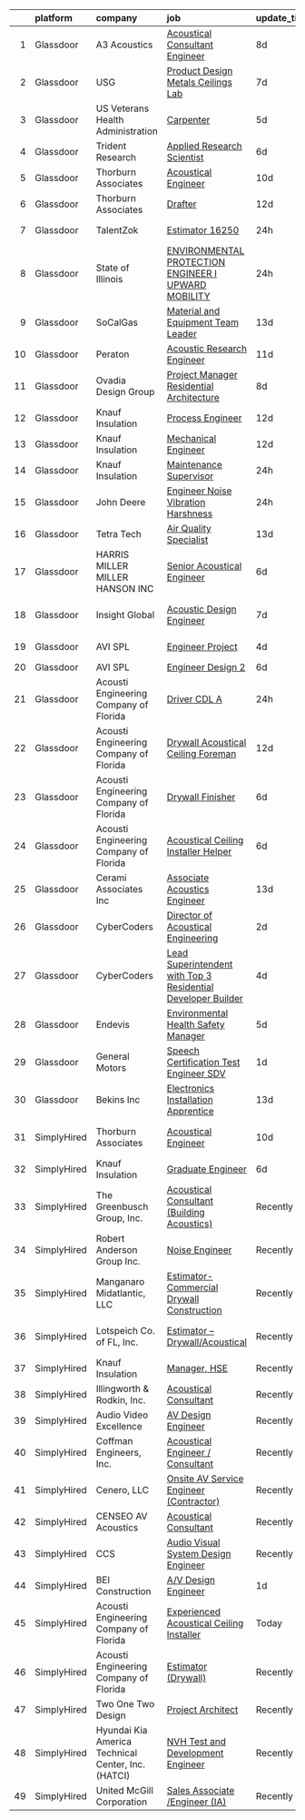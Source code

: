

|    | platform    | company                                            | job                                                                                                                                                                                                                                                                                                                                                                                                                                                                                                                                                                                                                                                                                                                                                                                                                                                                                                                                                                                                                                                                                                                                                                                                                                                                                                                                                                                                                                                                                                                            | update_time   | location                  |
|---:|:------------|:---------------------------------------------------|:-------------------------------------------------------------------------------------------------------------------------------------------------------------------------------------------------------------------------------------------------------------------------------------------------------------------------------------------------------------------------------------------------------------------------------------------------------------------------------------------------------------------------------------------------------------------------------------------------------------------------------------------------------------------------------------------------------------------------------------------------------------------------------------------------------------------------------------------------------------------------------------------------------------------------------------------------------------------------------------------------------------------------------------------------------------------------------------------------------------------------------------------------------------------------------------------------------------------------------------------------------------------------------------------------------------------------------------------------------------------------------------------------------------------------------------------------------------------------------------------------------------------------------|:--------------|:--------------------------|
|  1 | Glassdoor   | A3 Acoustics                                       | [Acoustical Consultant   Engineer](https://www.glassdoor.com/partner/jobListing.htm?pos=116&ao=1136043&s=58&guid=00000181233a74ef92406836526a4940&src=GD_JOB_AD&t=SR&vt=w&cs=1_eeb9d4f7&cb=1654153443069&jobListingId=1007891214520&jrtk=3-0-1g4hjkte2q0u5801-1g4hjktegr0kq800-c242f298f175f66d-)                                                                                                                                                                                                                                                                                                                                                                                                                                                                                                                                                                                                                                                                                                                                                                                                                                                                                                                                                                                                                                                                                                                                                                                                                              | 8d            | Seattle, WA               |
|  2 | Glassdoor   | USG                                                | [Product Design   Metals  Ceilings Lab ](https://www.glassdoor.com/partner/jobListing.htm?pos=130&ao=1136043&s=58&guid=00000181233a74ef92406836526a4940&src=GD_JOB_AD&t=SR&vt=w&cs=1_5c7973f7&cb=1654153443075&jobListingId=1007892844925&jrtk=3-0-1g4hjkte2q0u5801-1g4hjktegr0kq800-e5bd24742ae68146-)                                                                                                                                                                                                                                                                                                                                                                                                                                                                                                                                                                                                                                                                                                                                                                                                                                                                                                                                                                                                                                                                                                                                                                                                                        | 7d            | Libertyville, IL          |
|  3 | Glassdoor   | US Veterans Health Administration                  | [Carpenter](https://www.glassdoor.com/partner/jobListing.htm?pos=119&ao=1136043&s=58&guid=00000181233a74ef92406836526a4940&src=GD_JOB_AD&t=SR&vt=w&cs=1_37ad7e8e&cb=1654153443070&jobListingId=1007899603337&jrtk=3-0-1g4hjkte2q0u5801-1g4hjktegr0kq800-25f54ead197506e3-)                                                                                                                                                                                                                                                                                                                                                                                                                                                                                                                                                                                                                                                                                                                                                                                                                                                                                                                                                                                                                                                                                                                                                                                                                                                     | 5d            | Seattle, WA               |
|  4 | Glassdoor   | Trident Research                                   | [Applied Research Scientist](https://www.glassdoor.com/partner/jobListing.htm?pos=106&ao=1110586&s=58&guid=00000181233a74ef92406836526a4940&src=GD_JOB_AD&t=SR&vt=w&ea=1&cs=1_0c9a9b2d&cb=1654153443068&jobListingId=1007896127896&cpc=F7A2269C793D5877&jrtk=3-0-1g4hjkte2q0u5801-1g4hjktegr0kq800-b3b352e02bcc5554--6NYlbfkN0AFmDVK0OV5e6K1fiL6kgM8WbH70Gi4KG6XpGifDutAjCxLBL3d-SrkbaCZp0e7asW-ik3G8eSRBg4PeLyPfcmBvXg6M0utMm1-apNRolczdEHecCsDnQRZ3KB4x94gouXEvmVqji5Vlugnl2koly26T0cQcpd09fHec9sCh0a81OaGWI7K5rdkW7sC6KZs5-P8TL97VVLqGQcdI63TyHNsND21dfyoAQr-4RXshsPC0Mnq9nNpfmi4od64htDfYBYRiDbVNQWN_zFANNXwIoTtAuBADdwPVWY1XRxsEXmPOtRTtvJKAEo7E3F6W4ZZsymBXf6668YM1eEfcFP8Taw3q2Dpt_Id_8ECQMjB7Y2qH3xW1i1-j9xCdnRlrEHij9-a-SIDAz0FxacMjAcbiXm0laBEyTSW_o4EM8vbLatinSn2M7epuCNkFAED6PXtYtpBtmhEaG-AeIHqvjhVZLwGjEIlYaGyRkCGksoroQUaCq2U36rJe4yG_yjQ2Kus-ep3jBLSLOaQ6A%3D%3D)                                                                                                                                                                                                                                                                                                                                                                                                                                                                                                                                                                                                                                              | 6d            | Austin, TX                |
|  5 | Glassdoor   | Thorburn Associates                                | [Acoustical Engineer](https://www.glassdoor.com/partner/jobListing.htm?pos=113&ao=1136043&s=58&guid=00000181233a74ef92406836526a4940&src=GD_JOB_AD&t=SR&vt=w&cs=1_2d932816&cb=1654153443069&jobListingId=1007882520867&jrtk=3-0-1g4hjkte2q0u5801-1g4hjktegr0kq800-1c762cffc472f04b-)                                                                                                                                                                                                                                                                                                                                                                                                                                                                                                                                                                                                                                                                                                                                                                                                                                                                                                                                                                                                                                                                                                                                                                                                                                           | 10d           | Charlotte, NC             |
|  6 | Glassdoor   | Thorburn Associates                                | [Drafter](https://www.glassdoor.com/partner/jobListing.htm?pos=115&ao=1136043&s=58&guid=00000181233a74ef92406836526a4940&src=GD_JOB_AD&t=SR&vt=w&cs=1_6e5a6afd&cb=1654153443069&jobListingId=1007880702588&jrtk=3-0-1g4hjkte2q0u5801-1g4hjktegr0kq800-094969ef5d15aa72-)                                                                                                                                                                                                                                                                                                                                                                                                                                                                                                                                                                                                                                                                                                                                                                                                                                                                                                                                                                                                                                                                                                                                                                                                                                                       | 12d           | Morrisville, NC           |
|  7 | Glassdoor   | TalentZok                                          | [Estimator   16250](https://www.glassdoor.com/partner/jobListing.htm?pos=107&ao=1110586&s=58&guid=00000181233a74ef92406836526a4940&src=GD_JOB_AD&t=SR&vt=w&ea=1&cs=1_68fdbbb6&cb=1654153443069&jobListingId=1007910435546&cpc=AF770993EC679D41&jrtk=3-0-1g4hjkte2q0u5801-1g4hjktegr0kq800-cbe261302002ec74--6NYlbfkN0Ao7e8NI0tGA48o4H0K4EOwbP80yQca2DkeQehPTQAbh7dGMkktdibm1CatSOUq5PZTi8UejSaiGzDfN9xQ3JFm80lFDY0uvndwv4m6EfgpQ-rAo86Prje2KPrnKxsstNB0sPhSvNybTzZ4qcukFBz_PFWq9R4EkSaeVBdhTL_M5WTAwfvGgGeNCv4Qt5qbOiGE8M9hke06LHvQibx1_kc6onYsr2b9Rvu_uHYROATN-3gof8jT4bi7bAb62HV9uylmmvf_xU5hQ3b323hEazX2voDDN1Nb8yXGui936eGIUp6TdkloYvakSjxKYSc6AuUCnzHhYjgwbq1uEBDkT8mSh5ldGtjuS1dcFLqNLGMb5owURUx-b4zx4Uk6GXUQ7f36HiPX-ak7nuHvb3K1li-e--YAqHLcdD_N0HToQ4QLeWu_85aVIvgGmA0HEJOhrW4aS6XHQQUd0lgQNavkllRQpNsU9aIG53QKqn7ui6Zdn9QdHRHs_htYADleycnokV4d0f-hSqxOkFXjCCCBIb0v74INMFDa_e0%3D)                                                                                                                                                                                                                                                                                                                                                                                                                                                                                                                                                                                                                                     | 24h           | Compton, CA               |
|  8 | Glassdoor   | State of Illinois                                  | [ENVIRONMENTAL PROTECTION ENGINEER I  UPWARD MOBILITY ](https://www.glassdoor.com/partner/jobListing.htm?pos=121&ao=1136043&s=58&guid=00000181233a74ef92406836526a4940&src=GD_JOB_AD&t=SR&vt=w&cs=1_888fbd42&cb=1654153443070&jobListingId=1007910953357&jrtk=3-0-1g4hjkte2q0u5801-1g4hjktegr0kq800-16b31c3dd4f651a3-)                                                                                                                                                                                                                                                                                                                                                                                                                                                                                                                                                                                                                                                                                                                                                                                                                                                                                                                                                                                                                                                                                                                                                                                                         | 24h           | Collinsville, IL          |
|  9 | Glassdoor   | SoCalGas                                           | [Material and Equipment Team Leader](https://www.glassdoor.com/partner/jobListing.htm?pos=109&ao=1110586&s=58&guid=00000181233a74ef92406836526a4940&src=GD_JOB_AD&t=SR&vt=w&cs=1_ae182c07&cb=1654153443069&jobListingId=1007877493951&cpc=7AD1D84939BBEEF3&jrtk=3-0-1g4hjkte2q0u5801-1g4hjktegr0kq800-baa5d326201133dd--6NYlbfkN0AkrHGt-KH9NLJWrZDpHMbMxGLC98GtWQdb1-pOhsz1tP8PqLGUrTNneVaje-NIqL_0D_WMUc6Tmq0BNSneExwJXVO-uIoN0Fu-948k-wTdhUvNF85cpklenq5sGxDRZPI2VuVjjjbVR6BOsdcRrtq7Q6OHtt6PjKIeNaKmUbg-iE7_yBnyxMECG_FkZ3kopqcu4O7iCtlwanX5n_19fu6SprTZo_UYP2sELyl3fapG7NtE4NxWk93vbKFCakSMRZvslGpkLh9rlRXBuKv5Trkxmn4a-Y35C7DKudby51E0OTKhbd2alJAukw-T0gZsy3iqnkhiS71yhTyyJHaHGeS9ElWLfpulm810VGxPqFMQuZXYkZB9hN_D6apkmp9YUxB2eGncGEn8TbwQtJ_w0zvinry4R2Kd0Fqdr2Ji3vBf7gJcSIhpIxZrlSol2LV8FmXymthsHPvR1yw263Li2hZ3jZqkOr3kKtTqU_zyDtpDjO-8yU76uGpKeQx3XYg2oFS-CciuYCkjMQDOC4cAFbj--fGADdejbUirCOpadkGkEQ2BcoBtaNikzLG9XY4LSdA%3D)                                                                                                                                                                                                                                                                                                                                                                                                                                                                                                                                                                                         | 13d           | Pico Rivera, CA           |
| 10 | Glassdoor   | Peraton                                            | [Acoustic Research Engineer](https://www.glassdoor.com/partner/jobListing.htm?pos=105&ao=1110586&s=58&guid=00000181233a74ef92406836526a4940&src=GD_JOB_AD&t=SR&vt=w&cs=1_d5ee522b&cb=1654153443068&jobListingId=1007881751566&cpc=C19BE7EA145E205E&jrtk=3-0-1g4hjkte2q0u5801-1g4hjktegr0kq800-93640ea085761e70--6NYlbfkN0Cx7R8OmodZU4Ze4hnUhR0Myw3_voyDLMHXumN7ynSuTrXceT3foN28OOGtcbbQ_76zhqZyhYa7pEo0kT6JqjNGp6JbtTZaTLKCZwEZBTZGKWDdcNR5l-5PjngxXsxD8sh-oB1L3-fgx6lyvxyTPj_jdTdz-0hS-KZWQFmb0luZhDDk_Ug42qWguytJ_30k9PlnvpJGCxo_fqxgVtTiE89Lke3tML4bDYoSTjZUnm8sNWdf13X5-v3ZIN3azOmSDvw7wHBZhblJ1n4LtUnP-D49ASEkd6aOeUkPUvBYMzud7Lckq_R57vRwRlWWUR4arm5r6ab-EE-LvCqOtx5DmKSx76C4fRjhR__2RPrHf_Ar0yrG_bsNGpFcRltej68fMIWzkH0b_Ay3HRtRnNaH9N8iTzkxZHT58tG-1Zq8SJ6PBZqbGDNXHLcvzK1JjRk4-V7z4CNHl_DIrWTooD0myox_VIPuwyjuauLrGQ309KdMdv_WAAWPAfUyFUGHLBWy30Floe5Xp-N0dCOKwXMdPGrSo6JWfVw-PNS4BVMwS_m-SnL_TPrhbpY8RaGKB94FwVCRDRNUEHOZgQVJ9ZaTJHoMTPBNp-lQ6CLiiKt3L_6Y0aIKS5YbCgq6vmlMBM6ofbSnH97NpiIh5cP0MRxRll5SI9slt0ZWFzfSYuTspk399viygNc1cSPk_LFSM_PMWLCA32fzIqd2S4AFoObN8_wTbMkUFo-qax5j1xCvbSg4uj0-saAskeliN_Wng1-Zq7T9bXAa7nqIlxV6Cv8aE-akDry9Hvta3rPxRqKV4fOC5aRcW7GBsn6-KGfQqjaqx6N1NyZE_RhAXJmXdbbbwZOcsBavve-W0l56FaOUlZJ1beJchxxBIXtTFrGKMxB8bzzJjcRPDbN1eoBcJD9-EQyTH2aGLEk6IHnxE4Bis9-8m4WUTTAaXr3p_ygbDxqEpISqizfnzmgqHsX2OEvkXFh9lNWrb-X0eleqIbSfwR1_oZaHCU_SSINCSlS5TZG4ruTqVVsUDhej-T_KsEXqDsMbSlmUt15bwwFOkJYHn8v21s_6Q_DN4kqmtereiTVa5LopI0_mo_tws7I5ILl3sqxr8fYBttcDWSBgEdjYL8Os31W1JIC-dEVlzu53Cr-KjZc%3D) | 11d           | Bethesda, MD              |
| 11 | Glassdoor   | Ovadia Design Group                                | [Project Manager   Residential Architecture](https://www.glassdoor.com/partner/jobListing.htm?pos=103&ao=1110586&s=58&guid=00000181233a74ef92406836526a4940&src=GD_JOB_AD&t=SR&vt=w&ea=1&cs=1_cd1398ff&cb=1654153443068&jobListingId=1007889562742&cpc=6F63F679962D6B30&jrtk=3-0-1g4hjkte2q0u5801-1g4hjktegr0kq800-d2d06b55ab87f49c--6NYlbfkN0Dh61YCSULV1GGHHfErYfripB1q28gWHqhQbFb6hrmcHgLQFq6qqCxyLBkDna2-H16mtEM3WdzKJRPXTK7FbQpF4viLx2Fz0Shyk7KL--knNMe49uHzdk-Q7sJnhCeDtUtVGBnq0pKKdEFIAzThgQV1LuEUnU0a__LjzG6B_P0wu_Hij9xZIlabmZ44bUP_Rl2ByytI1CN5iWt76u7XIOn3neReh-PlAlg9Sfti42AlKj6BsXNBMO6uAROkgD9Uv4V-huzpvT3rGJSdFkikVX_jkUhrdlMshsLT93F32uuUgwig469E9Sul1etHnbaqdwS28wqJS68ENpXF02fX7hK6_gnG55g71eUumymUnS4_jhw1nSihwynY3Avw4zCH7TJ9ouqQdPf7F0pF9ONzG3KgIaxKimmcbIguUIybxTEGvdc7_GpLT9YBHMfheUenqB4ED3otiq2FDrUgVFbK7FE8umYhM0KmnjO14V8n81MG38j3l-qMEXRnxvPJCQlZHUBVmhcU6AdWqvs0YHAyXPHWSo1iQ9fas34%3D)                                                                                                                                                                                                                                                                                                                                                                                                                                                                                                                                                                                                            | 8d            | New York, NY              |
| 12 | Glassdoor   | Knauf Insulation                                   | [Process Engineer](https://www.glassdoor.com/partner/jobListing.htm?pos=102&ao=1110586&s=58&guid=00000181233a74ef92406836526a4940&src=GD_JOB_AD&t=SR&vt=w&ea=1&cs=1_01fff458&cb=1654153443068&jobListingId=1007879760151&cpc=C0FC86E591F0C7E4&jrtk=3-0-1g4hjkte2q0u5801-1g4hjktegr0kq800-02bac0e7f1d45994--6NYlbfkN0AgCNq5Q9JZmzoW3qRvN8nsjI_K7hzeHLTyl9cbg4zvCuhddF97PeYhl-QMnzQwmQumu5YSHH_gfaLB4UPBbG63q-O39Vzm7NR3Og0h_jdjpQxTbZ9t6WVjZ_1APUKhAsVB8hGEzdcPGmkOisqINDngRYB5XiWIVKRx27VLxrXnMD0O_Ki4W_ZjC43GltP75xlnRSnzRtwLWJrfZvY_cGOz0AUxMbmDkarGrI9bOknbrkTV3RL-_7N8yebzSeyrbtkwyK6NEAJQxMAlhQey5vGZtM74cSUMejnaSiYWP0VkTXbrFkqYpa0sSkmaKjFzZFOqeZSdtIdzfpNiH1b8omvDVZ-oa6IZkrjBr31X8tk5m9XI1nudAx9Ghmh52rzFrD2BvsdTR9mCveMaeV4WWKv97GdO6GajD169xbf-ArnSZUg4v8dpasFwIzweFak4DTdYxb9fs6P3ajEzFG2OayCKUleme1GQNc6etbXXF-eLqFZgEuumzwygyC_RQLOtnqyvWCaVYeJdrA%3D%3D)                                                                                                                                                                                                                                                                                                                                                                                                                                                                                                                                                                                                                                                        | 12d           | Inwood, WV                |
| 13 | Glassdoor   | Knauf Insulation                                   | [Mechanical Engineer](https://www.glassdoor.com/partner/jobListing.htm?pos=104&ao=1110586&s=58&guid=00000181233a74ef92406836526a4940&src=GD_JOB_AD&t=SR&vt=w&ea=1&cs=1_22923a26&cb=1654153443068&jobListingId=1007879609775&cpc=4D489A1B82E31BBF&jrtk=3-0-1g4hjkte2q0u5801-1g4hjktegr0kq800-b54d6c5329b368be--6NYlbfkN0AgCNq5Q9JZmzoW3qRvN8nsjI_K7hzeHLTyl9cbg4zvCuhddF97PeYh4B968aGuZf4A2WU6F7H1XeqVHVEh-Im20VNidHDi_Sqe8dM_hMmj7C5kwv0F3su5MOY1xo1svzlA-mjbpR0ZkMqavUnM5zQwx9xEO86_weoE5MZu3laAg098Xm8Wu9ePTlazKEPjOLl_L07igGA9U7HNFYxrydOxpFSneQdc2DuneNkkGP7uxJXQacIoF81By7esf_d38_VGu12tyUq-WAwlrz5HvSr64dq83aU7Ia1AAyaAuR1d2abMwQu88vvaAH8IYaOX_R_IS7nj6GpVL09VTtdlYj4dd9-7NWK4fKn0yX31_QeCmgK_x84ojJToZu_jP1VAhkx0Zw4vn26LRAdbpF1nIhHzyW92HYCJYG9eSt0AUBdIX9VzE3Rz_Ij_EfutM0R80iyTCUHiDDD0KY6q4S4XHslCbmD8IQ--U2w4o6PHd-04NrGpwZ9fWOy7m1zEHkmmLb3oXdcwLy0qVw%3D%3D)                                                                                                                                                                                                                                                                                                                                                                                                                                                                                                                                                                                                                                                     | 12d           | Shelbyville, IN           |
| 14 | Glassdoor   | Knauf Insulation                                   | [Maintenance Supervisor](https://www.glassdoor.com/partner/jobListing.htm?pos=123&ao=1136043&s=58&guid=00000181233a74ef92406836526a4940&src=GD_JOB_AD&t=SR&vt=w&cs=1_af551620&cb=1654153443074&jobListingId=1007908522686&jrtk=3-0-1g4hjkte2q0u5801-1g4hjktegr0kq800-e64f56543bc6ad96-)                                                                                                                                                                                                                                                                                                                                                                                                                                                                                                                                                                                                                                                                                                                                                                                                                                                                                                                                                                                                                                                                                                                                                                                                                                        | 24h           | Albion, MI                |
| 15 | Glassdoor   | John Deere                                         | [Engineer  Noise  Vibration  Harshness ](https://www.glassdoor.com/partner/jobListing.htm?pos=101&ao=1110586&s=58&guid=00000181233a74ef92406836526a4940&src=GD_JOB_AD&t=SR&vt=w&ea=1&cs=1_cec007e5&cb=1654153443068&jobListingId=1007910048836&cpc=08E35E8864782013&jrtk=3-0-1g4hjkte2q0u5801-1g4hjktegr0kq800-bfdfc3d70928bfed--6NYlbfkN0DcRTDDlrwLkDRbKU304LMWUyzSZIWMF6_TQMEJOoFiQmt5dW3WAyKu4k0La7jA9u_1j8HgPDIfstd5QG4sXUx5AfWlVRG3t7OfuqlH5sBX6GoaUUU1iYnMVHTWYWWpWBrrzIDA8hkeIboxRRRKPLoaLUhEDSwP09a349yqBtx4Nqu-A_kPIjm_OzSzWLNDmgwGnXISN2RO0NjOVOjtFA44y8Bc18m1cAOIBVE_lrlvfiBk7lVSiWNAVbTd9HTieStu3gLki16j8iPS1uJQ01QxtiFn8g4D4Lg2tlNMshmC17sja61wTKZtVlSyDoxe4wzGxkmnKTrhLUqAoC4SFTWs915MBczhC2knh0XUNAaP4e33ATyuCAJ5YtCoprvt_8urNTp--AZptAXYPSlBSAEMHcFreChwyeipiW1bxP6DUIjYs9y1uzS5zWInUde8vicuo1kp9Insy4oOQFLljx0NGfCvu1kFHjRIdKawVpx4rQi7_OftD4UjZ52k54DCtEax9hDvbYSAdg%3D%3D)                                                                                                                                                                                                                                                                                                                                                                                                                                                                                                                                                                                                                                  | 24h           | Dubuque, IA               |
| 16 | Glassdoor   | Tetra Tech                                         | [Air Quality Specialist](https://www.glassdoor.com/partner/jobListing.htm?pos=122&ao=1136043&s=58&guid=00000181233a74ef92406836526a4940&src=GD_JOB_AD&t=SR&vt=w&cs=1_b98713ec&cb=1654153443073&jobListingId=1007876582070&jrtk=3-0-1g4hjkte2q0u5801-1g4hjktegr0kq800-a0560b8bc1d86053-)                                                                                                                                                                                                                                                                                                                                                                                                                                                                                                                                                                                                                                                                                                                                                                                                                                                                                                                                                                                                                                                                                                                                                                                                                                        | 13d           | Boston, MA                |
| 17 | Glassdoor   | HARRIS MILLER MILLER   HANSON INC                  | [Senior Acoustical Engineer](https://www.glassdoor.com/partner/jobListing.htm?pos=120&ao=1136043&s=58&guid=00000181233a74ef92406836526a4940&src=GD_JOB_AD&t=SR&vt=w&ea=1&cs=1_028a64e1&cb=1654153443070&jobListingId=1007895212463&jrtk=3-0-1g4hjkte2q0u5801-1g4hjktegr0kq800-5bc1fef471d0d1c6-)                                                                                                                                                                                                                                                                                                                                                                                                                                                                                                                                                                                                                                                                                                                                                                                                                                                                                                                                                                                                                                                                                                                                                                                                                               | 6d            | Remote                    |
| 18 | Glassdoor   | Insight Global                                     | [Acoustic Design Engineer](https://www.glassdoor.com/partner/jobListing.htm?pos=111&ao=1110586&s=58&guid=00000181233a74ef92406836526a4940&src=GD_JOB_AD&t=SR&vt=w&ea=1&cs=1_7ec12e33&cb=1654153443069&jobListingId=1007893024918&cpc=8795CF9063CD573D&jrtk=3-0-1g4hjkte2q0u5801-1g4hjktegr0kq800-e809a169d98df253--6NYlbfkN0BKkHZu3wF05EeDimN_p6sYpKCMArvwa95YdH7UpkaBCuXZAtggzO9lWFPdGsiWEnVnxGdPQCQFGX9LEhHW-Pei5UNy64Sq5lYmOPvO_xm9BcU_OZfsyUJvRwwpJDqanVlS1KrM2gMytTr8DLtp1O1-zDF_sJ6OLwcbYPUsWI5wv_3EIV_PcCeJzmxZg01qacfcgQZuNMqR35vw1sZSCoIpAgeaZo3FXz7HeKrvrQQGXdVRvgGw3ji1Q9YxouIcomnXHt11-fj2tv5-b7Ma6d2Fp6iW5SXxjD75-rD6ssmeTJVeFYjN5V7HVzoZ-zu2Mah8YukgHC6oA0AykgCGEs0-AnfOaS-NWn-uF8sdVyxlGThWCXB4nL3V79oGgGQ6GMELDeQoOxen8uZpOxwcK6Ga9-29ycdoZP6pBJIk-HF6e8V5fK29ggL4MaUu_qjGMlYEteXO59145qLalvE2if9pikaTdW_ebWyKNFFbljw2lkumBb8v7e2XPYb5nWAIuT60M26_XSFxmw%3D%3D)                                                                                                                                                                                                                                                                                                                                                                                                                                                                                                                                                                                                                                                | 7d            | San Francisco, CA         |
| 19 | Glassdoor   | AVI SPL                                            | [Engineer Project](https://www.glassdoor.com/partner/jobListing.htm?pos=127&ao=1136043&s=58&guid=00000181233a74ef92406836526a4940&src=GD_JOB_AD&t=SR&vt=w&cs=1_f99aeacb&cb=1654153443074&jobListingId=1007899878866&jrtk=3-0-1g4hjkte2q0u5801-1g4hjktegr0kq800-6f3ce2aeecfb76e1-)                                                                                                                                                                                                                                                                                                                                                                                                                                                                                                                                                                                                                                                                                                                                                                                                                                                                                                                                                                                                                                                                                                                                                                                                                                              | 4d            | Englewood, CO             |
| 20 | Glassdoor   | AVI SPL                                            | [Engineer Design 2](https://www.glassdoor.com/partner/jobListing.htm?pos=126&ao=1136043&s=58&guid=00000181233a74ef92406836526a4940&src=GD_JOB_AD&t=SR&vt=w&cs=1_ef793399&cb=1654153443074&jobListingId=1007894393753&jrtk=3-0-1g4hjkte2q0u5801-1g4hjktegr0kq800-e0030623160c666f-)                                                                                                                                                                                                                                                                                                                                                                                                                                                                                                                                                                                                                                                                                                                                                                                                                                                                                                                                                                                                                                                                                                                                                                                                                                             | 6d            | Houston, TX               |
| 21 | Glassdoor   | Acousti Engineering Company of Florida             | [Driver   CDL A](https://www.glassdoor.com/partner/jobListing.htm?pos=129&ao=1136043&s=58&guid=00000181233a74ef92406836526a4940&src=GD_JOB_AD&t=SR&vt=w&ea=1&cs=1_c2cab9cc&cb=1654153443075&jobListingId=1007909789927&jrtk=3-0-1g4hjkte2q0u5801-1g4hjktegr0kq800-a679495b97c7e863-)                                                                                                                                                                                                                                                                                                                                                                                                                                                                                                                                                                                                                                                                                                                                                                                                                                                                                                                                                                                                                                                                                                                                                                                                                                           | 24h           | Garner, NC                |
| 22 | Glassdoor   | Acousti Engineering Company of Florida             | [Drywall Acoustical Ceiling Foreman](https://www.glassdoor.com/partner/jobListing.htm?pos=125&ao=1136043&s=58&guid=00000181233a74ef92406836526a4940&src=GD_JOB_AD&t=SR&vt=w&ea=1&cs=1_433685d9&cb=1654153443074&jobListingId=1007879937194&jrtk=3-0-1g4hjkte2q0u5801-1g4hjktegr0kq800-47509a7f066cb513-)                                                                                                                                                                                                                                                                                                                                                                                                                                                                                                                                                                                                                                                                                                                                                                                                                                                                                                                                                                                                                                                                                                                                                                                                                       | 12d           | Cocoa, FL                 |
| 23 | Glassdoor   | Acousti Engineering Company of Florida             | [Drywall Finisher](https://www.glassdoor.com/partner/jobListing.htm?pos=128&ao=1136043&s=58&guid=00000181233a74ef92406836526a4940&src=GD_JOB_AD&t=SR&vt=w&ea=1&cs=1_8e807653&cb=1654153443075&jobListingId=1007895557300&jrtk=3-0-1g4hjkte2q0u5801-1g4hjktegr0kq800-baeb30c48994e3de-)                                                                                                                                                                                                                                                                                                                                                                                                                                                                                                                                                                                                                                                                                                                                                                                                                                                                                                                                                                                                                                                                                                                                                                                                                                         | 6d            | Charleston, SC            |
| 24 | Glassdoor   | Acousti Engineering Company of Florida             | [Acoustical Ceiling Installer Helper](https://www.glassdoor.com/partner/jobListing.htm?pos=114&ao=1136043&s=58&guid=00000181233a74ef92406836526a4940&src=GD_JOB_AD&t=SR&vt=w&ea=1&cs=1_7344bf94&cb=1654153443069&jobListingId=1007895192625&jrtk=3-0-1g4hjkte2q0u5801-1g4hjktegr0kq800-522a96c6e08e7f7a-)                                                                                                                                                                                                                                                                                                                                                                                                                                                                                                                                                                                                                                                                                                                                                                                                                                                                                                                                                                                                                                                                                                                                                                                                                      | 6d            | Miami, FL                 |
| 25 | Glassdoor   | Cerami   Associates Inc                            | [Associate  Acoustics Engineer](https://www.glassdoor.com/partner/jobListing.htm?pos=117&ao=1136043&s=58&guid=00000181233a74ef92406836526a4940&src=GD_JOB_AD&t=SR&vt=w&ea=1&cs=1_b58fcc69&cb=1654153443070&jobListingId=1007877047481&jrtk=3-0-1g4hjkte2q0u5801-1g4hjktegr0kq800-5b8e6c1545363a67-)                                                                                                                                                                                                                                                                                                                                                                                                                                                                                                                                                                                                                                                                                                                                                                                                                                                                                                                                                                                                                                                                                                                                                                                                                            | 13d           | New York, NY              |
| 26 | Glassdoor   | CyberCoders                                        | [Director of Acoustical Engineering](https://www.glassdoor.com/partner/jobListing.htm?pos=108&ao=1110586&s=58&guid=00000181233a74ef92406836526a4940&src=GD_JOB_AD&t=SR&vt=w&ea=1&cs=1_97c2f354&cb=1654153443069&jobListingId=1007903544517&cpc=FB7E4A1762AE5BEC&jrtk=3-0-1g4hjkte2q0u5801-1g4hjktegr0kq800-273b111620865138--6NYlbfkN0CpFJQzrgRR8WqXWK1qKKEqALWJw739KlKqr2H-MSI4eoBlI4EFrmor2FYZMP3muM3zZ2ygH9Lid6rVDIpAq_9vs0YhQmLx2UrHNDmPbWyV657j6ji45qscEgUu1QuMnyjLphx6B5sjLW-U2RAJEpRr0SRe9J3P6yRtTqBrSm1_uBaTw3QG6xjWYeI5yY9atRdrmKRvNQ_tZdugeG0aR0KbOd_-dQ14TL65Lu7dWrYp1vaNyGkIBDfADGqVdQZFp-BrMTUSOJdAraEcDQ2XPOLTuzOMg-PWdveZaHs6i7PnnG1x8YyoDbVpHsGUgC5j4usENggAzR69YCayJ2dwwTb1HfFLUaLm-xACtdj_6tqeHAs3QKfoSbCLc1k0rCLzESAhgfqYI38YIj0G_2jtBBCKElbrwABpwxi4RiiqLmCVcN5G43cRerrN651JsrFHh22UJIx5mS6xYd11Od9kCaNG3sPCdsnpElmhLUREiiHC2UHV7ANz9Rjpnhv1M9r6kzhr4qxImDxhv0j8Mt94i54A-qAjaepGWXjHLz_AYKE78l7Cktr1mHRlezn2-Ro6isXWpJFK3XczIi3QXudraNSXdRFybB8B4jBjNxn7Z6EzlPKoHFWuP-J48_iE_p35V0JRDlPoHADnxOiPyOqY-z9rhyu6Y7a257Mc7ty8syP0z1hxBk0-dNCfCg_w-vEEwTOtcp6Wi8Un2I_xltffJyUpwBE4Tmk0CG4zhyt_lR5NaT5GhCSG_WuAx2EnOlokz3seyMMNzUpDELON-nAO570W0W7_5WCHqtYoxpOsV-vD79u92gQlC2O6ry-vdfAcW5O0mhoEoYlI1HZla58LNe_mdav1ZQfIHaGnqNyYXXxXbwOCusZ9F9sU10Amu8JxyUUK_anXrsAYKRI3o1uPFQ4VLB6lwQAnJi-nsRduGFKf-Mkk9TPWIT7IGP7YgYvsoLIhWzz2lbSehP8nomEVB_8jhvTVXasl2ZBl3wjDHtAFSVTIzyqvS8sySYT_FvTIvS4%3D)                                                                                                                    | 2d            | Las Vegas, NV             |
| 27 | Glassdoor   | CyberCoders                                        | [Lead Superintendent with Top 3 Residential Developer Builder](https://www.glassdoor.com/partner/jobListing.htm?pos=112&ao=1110586&s=58&guid=00000181233a74ef92406836526a4940&src=GD_JOB_AD&t=SR&vt=w&ea=1&cs=1_9db7ab9b&cb=1654153443069&jobListingId=1007900163765&cpc=C4A69CCDBB3B9599&jrtk=3-0-1g4hjkte2q0u5801-1g4hjktegr0kq800-266aca946bca0da1--6NYlbfkN0CpFJQzrgRR8WqXWK1qKKEqALWJw739KlKqr2H-MSI4eoBlI4EFrmor2FYZMP3muM3mnQ-Gfmap1DMDh7tquY_nuug688NAYiual8rwTkpSWbXAkUQhujd0jPibkgwiyBeqORjsdeX9SNAcn3Hc0jeLsFbDnEBj143AXgZfF7M3ir1yHUZPh5SD2gCXLJbe6UO8TFkOPQqRIEBOEy5Tm38z11mm2iSHnSJjbNZP9rhMjRBd4HaCC1PDGLazoyTmIDk4Rk0U8F9a2UdL9k0kavhypwIsjyuYKrvJ0em-6rvkgQDxtsmM63zN-Kmd9widEm3sEV4VIjj6TjkKgGFkjNtwDoYqH-L6SPvyhPpLIg4FIhzzcuCk3vVq0rrCeUBYy2SKEFvilO3i36ENd2A7ysdlzMxJtZ-tAgJ5bA1m7uWId9a1OjUy64KrhyeefZleab0KGjWDPv7gSBfFwd09Fps2Oz07N_lH5ppL5IsSrhxTp6oXTRiqrPJYkHR-0QBgFikq8i0LlaigSAyDY95A_pbPjandnluAFBk4Pnwl_zeaKO3l5hqB_o20Hl5WkIHe2UHc8u7WXN59-dAnH7N72hYRiUtDxVbY0hN33aBrE4c9LHekEPp1Crw1wFnaVd6gn3Q9pw7mIA15zl4cOtdqkW_tAs5cosP1IfcNg5Eh264xioY2E-o7W389_xeknXeb5dg5u1twa-Sv83Q8wy9STGECafhW124uNYyKyJJU6iJECse-DTNo1xJ-3HrYsaMBahs7fE3lfyuuR6RBkJF1FH3J0wb-uIjpRVKtrwSF_mg1Av3gLBmJfzZHpNGFBpypKnWFl3Tr0MGmD_fHbNhZoe-D1iizWjg5a0hlDbFKrmCbP2GMPh2QUGnhZ2wg7zGywhc6EIegTcvdjtVPBkxpBSixtZ8FtCZJ3p6qOMu07iEP0UIUjJfquaoCYrYH6z7FY523doC8TJ8f9UP3dD_FGrFd)                                                                                                                                        | 4d            | Portland, OR              |
| 28 | Glassdoor   | Endevis                                            | [Environmental Health   Safety Manager](https://www.glassdoor.com/partner/jobListing.htm?pos=110&ao=1110586&s=58&guid=00000181233a74ef92406836526a4940&src=GD_JOB_AD&t=SR&vt=w&cs=1_9f740d01&cb=1654153443069&jobListingId=1007898938736&cpc=009A9C8147DF705D&jrtk=3-0-1g4hjkte2q0u5801-1g4hjktegr0kq800-33def4b90459fccb--6NYlbfkN0CEvbjGxFHCEDIh1vQZ9-bFLyGtW-wJ4hwWo9vR2Ti7oBztH4-LvvfXPUwCB03C5DLDi6ftVXcY2xxjxFIgA_bHGGqCY6Ri7J9vO9T2cia7WbpXqc8YAKPzmuVncpvZnMGY1OkduC9MgqboDcsg0SX2u_6dm20Y8K3XE5Ugrjh-AYYJZkhBqU6peY837gQXfX14ofP_UeYfplRxyhkn3fZxa6LD34WRTMmkLeILhE9g651Ja6AHJoKTt7LWHsCwmu1QXb3pc-vtZZg3RglkYido4AB9UFNPraxovj7tRhbDZmV9ujq9bVGirrMV20saXRdcBcGLTYoWxUJFNZ3sR2AHbk8OlCAspLLgtUUHMcgTaX6vg1f9zYWv3Z3VA5WSRqZgrbQa5xpl5o54sLctgvqXVdP17KyBtF2UFEIW9S8iopFd8TcgRwZRAlEWpCJMvOZu7Cm6ZFwjdwFvVcAWY9Oj0GQJUTWGfcE4iIC0jO1BtCNekEONY5jGqtKTJJ0l4fc%3D)                                                                                                                                                                                                                                                                                                                                                                                                                                                                                                                                                                                                                                                      | 5d            | Redding, CA               |
| 29 | Glassdoor   | General Motors                                     | [Speech Certification Test Engineer   SDV](https://www.glassdoor.com/partner/jobListing.htm?pos=124&ao=1136043&s=58&guid=00000181233a74ef92406836526a4940&src=GD_JOB_AD&t=SR&vt=w&cs=1_df5ee632&cb=1654153443074&jobListingId=1007908028672&jrtk=3-0-1g4hjkte2q0u5801-1g4hjktegr0kq800-bffefdea666b0481-)                                                                                                                                                                                                                                                                                                                                                                                                                                                                                                                                                                                                                                                                                                                                                                                                                                                                                                                                                                                                                                                                                                                                                                                                                      | 1d            | Warren, MI                |
| 30 | Glassdoor   | Bekins  Inc                                        | [Electronics Installation Apprentice](https://www.glassdoor.com/partner/jobListing.htm?pos=118&ao=1136043&s=58&guid=00000181233a74ef92406836526a4940&src=GD_JOB_AD&t=SR&vt=w&ea=1&cs=1_01e201f5&cb=1654153443070&jobListingId=1007877128401&jrtk=3-0-1g4hjkte2q0u5801-1g4hjktegr0kq800-fd0ab8bea8bbb846-)                                                                                                                                                                                                                                                                                                                                                                                                                                                                                                                                                                                                                                                                                                                                                                                                                                                                                                                                                                                                                                                                                                                                                                                                                      | 13d           | Coopersville, MI          |
| 31 | SimplyHired | Thorburn Associates                                | [Acoustical Engineer](https://www.simplyhired.com/job/THO59Xa554dI0A7zeuGc6A_vF580fBLUGpp4QIsrrGgY7ptb8D8MJQ?q=acoustical+engineering)                                                                                                                                                                                                                                                                                                                                                                                                                                                                                                                                                                                                                                                                                                                                                                                                                                                                                                                                                                                                                                                                                                                                                                                                                                                                                                                                                                                         | 10d           | Charlotte, NC +1 location |
| 32 | SimplyHired | Knauf Insulation                                   | [Graduate Engineer](https://www.simplyhired.com/job/CvcQy5kachyOSK_nQzvhqjFsZpmJTpGc173pAA2APu0kcn24lDmFdA?q=acoustical+engineering)                                                                                                                                                                                                                                                                                                                                                                                                                                                                                                                                                                                                                                                                                                                                                                                                                                                                                                                                                                                                                                                                                                                                                                                                                                                                                                                                                                                           | 6d            | Shasta Lake, CA           |
| 33 | SimplyHired | The Greenbusch Group, Inc.                         | [Acoustical Consultant (Building Acoustics)](https://www.simplyhired.com/job/8wCnztgy02ZRmlBQxPEyVVCkyd8TKRwk2OzhONhnokijGlXM8JKcDQ?q=acoustical+engineering)                                                                                                                                                                                                                                                                                                                                                                                                                                                                                                                                                                                                                                                                                                                                                                                                                                                                                                                                                                                                                                                                                                                                                                                                                                                                                                                                                                  | Recently      | Seattle, WA               |
| 34 | SimplyHired | Robert Anderson Group Inc.                         | [Noise Engineer](https://www.simplyhired.com/job/cDVfwJH-JU5-yM38TBygwEaBW1plWiJydPdEDcaX2TDlAzDntcbhNQ?q=acoustical+engineering)                                                                                                                                                                                                                                                                                                                                                                                                                                                                                                                                                                                                                                                                                                                                                                                                                                                                                                                                                                                                                                                                                                                                                                                                                                                                                                                                                                                              | Recently      | Detroit, MI               |
| 35 | SimplyHired | Manganaro Midatlantic, LLC                         | [Estimator- Commercial Drywall Construction](https://www.simplyhired.com/job/OboqhRU_nB1MArSgUjmUQ9gX1a9Mx_3wdOhqDzwdJW0Wg89yMsFcqg?q=acoustical+engineering)                                                                                                                                                                                                                                                                                                                                                                                                                                                                                                                                                                                                                                                                                                                                                                                                                                                                                                                                                                                                                                                                                                                                                                                                                                                                                                                                                                  | Recently      | Beltsville, MD            |
| 36 | SimplyHired | Lotspeich Co. of FL, Inc.                          | [Estimator – Drywall/Acoustical](https://www.simplyhired.com/job/NICnhaDf0QYQ-YmfpN3sXgV4YzqA9GqsPLYYM5FH6Yqs_eH9xew0wA?q=acoustical+engineering)                                                                                                                                                                                                                                                                                                                                                                                                                                                                                                                                                                                                                                                                                                                                                                                                                                                                                                                                                                                                                                                                                                                                                                                                                                                                                                                                                                              | Recently      | Fort Lauderdale, FL       |
| 37 | SimplyHired | Knauf Insulation                                   | [Manager, HSE](https://www.simplyhired.com/job/nAXYYyWUegyzRCPZRyBtmnWjV2LLzhPPZDgO63dDF1SLOQa9bAS3ow?q=acoustical+engineering)                                                                                                                                                                                                                                                                                                                                                                                                                                                                                                                                                                                                                                                                                                                                                                                                                                                                                                                                                                                                                                                                                                                                                                                                                                                                                                                                                                                                | Recently      | Shasta Lake, CA           |
| 38 | SimplyHired | Illingworth & Rodkin, Inc.                         | [Acoustical Consultant](https://www.simplyhired.com/job/xMgnFSUoqeoDSjvDGPUEYK5N7dV5nqKL_Ki-WPSXKVp8bbMmngnVTQ?q=acoustical+engineering)                                                                                                                                                                                                                                                                                                                                                                                                                                                                                                                                                                                                                                                                                                                                                                                                                                                                                                                                                                                                                                                                                                                                                                                                                                                                                                                                                                                       | Recently      | Cotati, CA                |
| 39 | SimplyHired | Audio Video Excellence                             | [AV Design Engineer](https://www.simplyhired.com/job/DO8dN50-vBka59E3NXeQ0lkns9AifFe4hUXEI98yciZtYGeMeHeexg?q=acoustical+engineering)                                                                                                                                                                                                                                                                                                                                                                                                                                                                                                                                                                                                                                                                                                                                                                                                                                                                                                                                                                                                                                                                                                                                                                                                                                                                                                                                                                                          | Recently      | Homewood, AL              |
| 40 | SimplyHired | Coffman Engineers, Inc.                            | [Acoustical Engineer / Consultant](https://www.simplyhired.com/job/syHwHm9bSFZo5SvbD3PHcWAo1vuk7oiUrPv2wgFb2Mjb8gxDZLK5tg?q=acoustical+engineering)                                                                                                                                                                                                                                                                                                                                                                                                                                                                                                                                                                                                                                                                                                                                                                                                                                                                                                                                                                                                                                                                                                                                                                                                                                                                                                                                                                            | Recently      | Oakland, CA               |
| 41 | SimplyHired | Cenero, LLC                                        | [Onsite AV Service Engineer (Contractor)](https://www.simplyhired.com/job/L0txaO-AVpfQvKzg26TFCH3ySWb9G2VjuQzQTZZ1uUADXwo0HACskw?q=acoustical+engineering)                                                                                                                                                                                                                                                                                                                                                                                                                                                                                                                                                                                                                                                                                                                                                                                                                                                                                                                                                                                                                                                                                                                                                                                                                                                                                                                                                                     | Recently      | San Francisco, CA         |
| 42 | SimplyHired | CENSEO AV Acoustics                                | [Acoustical Consultant](https://www.simplyhired.com/job/1N_jxDb9MMTEuQND6QewnyvyF_iNxaelf4wLZgwGTUYap5oUMZbewg?q=acoustical+engineering)                                                                                                                                                                                                                                                                                                                                                                                                                                                                                                                                                                                                                                                                                                                                                                                                                                                                                                                                                                                                                                                                                                                                                                                                                                                                                                                                                                                       | Recently      | Hawaii                    |
| 43 | SimplyHired | CCS                                                | [Audio Visual System Design Engineer](https://www.simplyhired.com/job/ary5z9j2es4oPMAOjusLJHyf7K-36e4_CuOld61njGzpItTv9_0cKA?q=acoustical+engineering)                                                                                                                                                                                                                                                                                                                                                                                                                                                                                                                                                                                                                                                                                                                                                                                                                                                                                                                                                                                                                                                                                                                                                                                                                                                                                                                                                                         | Recently      | Denver, CO                |
| 44 | SimplyHired | BEI Construction                                   | [A/V Design Engineer](https://www.simplyhired.com/job/SuuvPkgqs-F0NSCwuzPTqGXPtRFQFCutnB9Vt_9SMekqBqKpGuKaFw?q=acoustical+engineering)                                                                                                                                                                                                                                                                                                                                                                                                                                                                                                                                                                                                                                                                                                                                                                                                                                                                                                                                                                                                                                                                                                                                                                                                                                                                                                                                                                                         | 1d            | San Leandro, CA           |
| 45 | SimplyHired | Acousti Engineering Company of Florida             | [Experienced Acoustical Ceiling Installer](https://www.simplyhired.com/job/NXDy02c98F2xuKlIK29wG9Ejmjad7jRl_8MOEdmMlk-8misvyrSJxg?q=acoustical+engineering)                                                                                                                                                                                                                                                                                                                                                                                                                                                                                                                                                                                                                                                                                                                                                                                                                                                                                                                                                                                                                                                                                                                                                                                                                                                                                                                                                                    | Today         | Garner, NC +3 locations   |
| 46 | SimplyHired | Acousti Engineering Company of Florida             | [Estimator (Drywall)](https://www.simplyhired.com/job/1T8j4Rv4eAm0XN3cqBOwvQL0oOSRwXySD_y8Hf8VdT9aoQKBBU6NPw?q=acoustical+engineering)                                                                                                                                                                                                                                                                                                                                                                                                                                                                                                                                                                                                                                                                                                                                                                                                                                                                                                                                                                                                                                                                                                                                                                                                                                                                                                                                                                                         | Recently      | Raleigh, NC +1 location   |
| 47 | SimplyHired | Two One Two Design                                 | [Project Architect](https://www.simplyhired.com/job/4thFo_rYa3eLIf0prraXtI3UvpiXm2cTnvzqhhJjY3v2wF1-aRuCXQ?q=acoustical+engineering)                                                                                                                                                                                                                                                                                                                                                                                                                                                                                                                                                                                                                                                                                                                                                                                                                                                                                                                                                                                                                                                                                                                                                                                                                                                                                                                                                                                           | Recently      | New York, NY              |
| 48 | SimplyHired | Hyundai Kia America Technical Center, Inc. (HATCI) | [NVH Test and Development Engineer](https://www.simplyhired.com/job/4muFdnz1-cXISUfhEaXI8tBK-14xgSiPTEPVXD05jMA2kynZC3ZuXw?q=acoustical+engineering)                                                                                                                                                                                                                                                                                                                                                                                                                                                                                                                                                                                                                                                                                                                                                                                                                                                                                                                                                                                                                                                                                                                                                                                                                                                                                                                                                                           | Recently      | Irvine, CA                |
| 49 | SimplyHired | United McGill Corporation                          | [Sales Associate /Engineer (IA)](https://www.simplyhired.com/job/sqeaGCJcwVBaL_9qmm1dIx93r65BZXVFQDKP72-MZ-tx8YzgyYYpoQ?q=acoustical+engineering)                                                                                                                                                                                                                                                                                                                                                                                                                                                                                                                                                                                                                                                                                                                                                                                                                                                                                                                                                                                                                                                                                                                                                                                                                                                                                                                                                                              | Recently      | Des Moines, IA            |